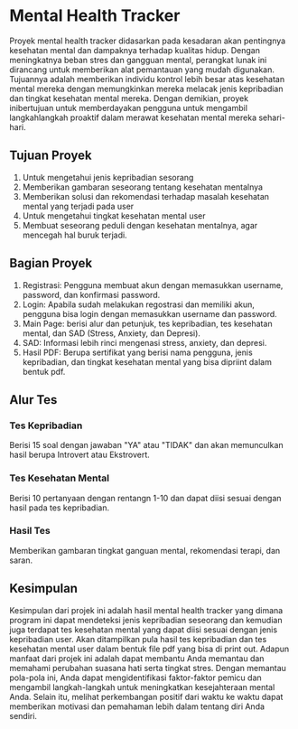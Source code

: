 # Mental Health Tracker
Proyek mental health tracker didasarkan pada kesadaran akan pentingnya kesehatan mental dan dampaknya terhadap kualitas hidup. Dengan meningkatnya beban stres dan gangguan mental, perangkat lunak ini dirancang untuk memberikan alat pemantauan yang mudah digunakan. Tujuannya adalah memberikan individu kontrol lebih besar atas kesehatan mental mereka dengan memungkinkan mereka melacak jenis kepribadian dan tingkat kesehatan mental mereka. Dengan demikian, proyek inibertujuan untuk memberdayakan pengguna untuk mengambil langkahlangkah proaktif dalam merawat kesehatan mental mereka sehari-hari.

## Tujuan Proyek
1. Untuk mengetahui jenis kepribadian sesorang
2. Memberikan gambaran seseorang tentang kesehatan mentalnya
3. Memberikan solusi dan rekomendasi terhadap masalah kesehatan mental yang terjadi pada user
4. Untuk mengetahui tingkat kesehatan mental user
5. Membuat seseorang peduli dengan kesehatan mentalnya, agar mencegah hal buruk terjadi.

## Bagian Proyek
1. Registrasi: Pengguna membuat akun dengan memasukkan username, password, dan konfirmasi password.
2. Login: Apabila sudah melakukan regostrasi dan memiliki akun, pengguna bisa login dengan memasukkan username dan password.
3. Main Page: berisi alur dan petunjuk, tes kepribadian, tes kesehatan mental, dan SAD (Stress, Anxiety, dan Depresi).
4. SAD: Informasi lebih rinci mengenasi stress, anxiety, dan depresi.
5. Hasil PDF: Berupa sertifikat yang berisi nama pengguna, jenis kepribadian, dan tingkat kesehatan mental yang bisa dipriint dalam bentuk pdf.

## Alur Tes
### Tes Kepribadian
Berisi 15 soal dengan jawaban "YA" atau "TIDAK" dan akan memunculkan hasil berupa Introvert atau Ekstrovert.

### Tes Kesehatan  Mental
Berisi 10 pertanyaan dengan rentangn 1-10 dan dapat diisi sesuai dengan hasil pada tes kepribadian.

### Hasil Tes
Memberikan gambaran tingkat ganguan mental, rekomendasi terapi, dan saran.

## Kesimpulan
Kesimpulan dari projek ini adalah hasil mental health tracker yang dimana program ini dapat mendeteksi jenis kepribadian seseorang dan kemudian juga terdapat tes kesehatan mental yang dapat diisi sesuai dengan jenis kepribadian user. Akan ditampilkan pula hasil tes kepribadian dan tes kesehatan mental user dalam bentuk file pdf yang bisa di print out. Adapun manfaat dari projek ini adalah dapat membantu Anda memantau dan memahami perubahan suasana hati serta tingkat stres. Dengan memantau pola-pola ini, Anda dapat mengidentifikasi faktor-faktor pemicu dan mengambil langkah-langkah untuk meningkatkan kesejahteraan mental Anda. Selain itu, melihat perkembangan positif dari waktu ke waktu dapat memberikan motivasi dan pemahaman lebih dalam tentang diri Anda sendiri.
